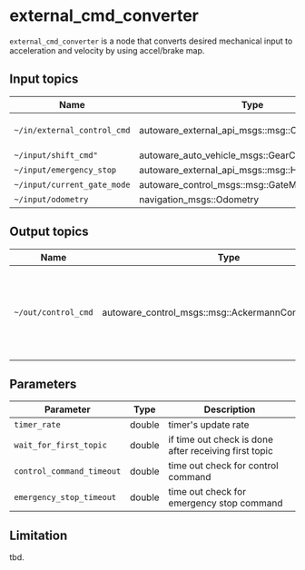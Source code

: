 # external_cmd_converter

`external_cmd_converter` is a node that converts desired mechanical input to acceleration and velocity by using accel/brake map.

## Input topics

| Name                        | Type                                            | Description                                                                                                       |
| --------------------------- | ----------------------------------------------- | ----------------------------------------------------------------------------------------------------------------- |
| `~/in/external_control_cmd` | autoware_external_api_msgs::msg::ControlCommand | target `throttle/brake/steering_angle/steering_angle_velocity` is necessary to calculate desired control command. |
| `~/input/shift_cmd"`        | autoware_auto_vehicle_msgs::GearCommand         | current command of gear                                                                                           |
| `~/input/emergency_stop`    | autoware_external_api_msgs::msg::Heartbeat      | emergency heart beat for external command.                                                                        |
| `~/input/current_gate_mode` | autoware_control_msgs::msg::GateMode            | topic for gate mode.                                                                                              |
| `~/input/odometry`          | navigation_msgs::Odometry                       | twist topic in odometry is used.                                                                                  |

## Output topics

| Name                | Type                                                | Description                                                        |
| ------------------- | --------------------------------------------------- | ------------------------------------------------------------------ |
| `~/out/control_cmd` | autoware_control_msgs::msg::AckermannControlCommand | ackermann control command converted from selected external command |

## Parameters

| Parameter                 | Type   | Description                                           |
| ------------------------- | ------ | ----------------------------------------------------- |
| `timer_rate`              | double | timer's update rate                                   |
| `wait_for_first_topic`    | double | if time out check is done after receiving first topic |
| `control_command_timeout` | double | time out check for control command                    |
| `emergency_stop_timeout`  | double | time out check for emergency stop command             |

## Limitation

tbd.
